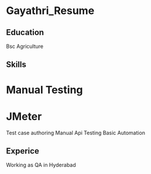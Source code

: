 # Gayathri_Resume
## Education 
Bsc Agriculture

## Skills
# Manual Testing
# JMeter
Test case authoring
Manual Api Testing
Basic Automation

## Experice
Working as QA in Hyderabad













